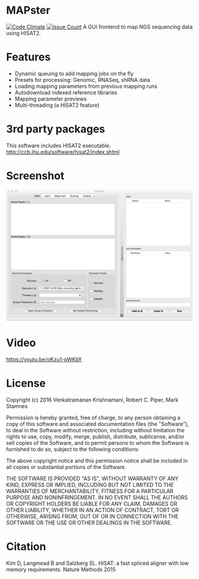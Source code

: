 # MAPster
[![Code Climate](https://codeclimate.com/repos/589033c7604ae30054000d22/badges/e6a1899ff34e09cf3a23/gpa.svg)](https://codeclimate.com/repos/589033c7604ae30054000d22/feed)
[![Issue Count](https://codeclimate.com/repos/589033c7604ae30054000d22/badges/e6a1899ff34e09cf3a23/issue_count.svg)](https://codeclimate.com/repos/589033c7604ae30054000d22/feed)
A GUI frontend to map NGS sequencing data using HISAT2. 

# Features
* Dynamic queuing to add mapping jobs on the fly
* Presets for processing: Genomic, RNASeq, shRNA data
* Loading mapping parameters from previous mapping runs
* Autodownload indexed reference libraries
* Mapping parameter previews
* Multi-threading (a HISAT2 feature)

# 3rd party packages
This software includes HISAT2 executable. http://ccb.jhu.edu/software/hisat2/index.shtml

# Screenshot
![alt tag](https://raw.githubusercontent.com/emptyewer/MAPster/master/screenshot.png)

# Video
https://youtu.be/oKzu1-pWKbY

# License
Copyright (c) 2016 Venkatramanan Krishnamani, Robert C. Piper, Mark Stamnes

Permission is hereby granted, free of charge, to any person obtaining a copy
of this software and associated documentation files (the "Software"), to deal
in the Software without restriction, including without limitation the rights
to use, copy, modify, merge, publish, distribute, sublicense, and/or sell
copies of the Software, and to permit persons to whom the Software is
furnished to do so, subject to the following conditions:

The above copyright notice and this permission notice shall be included in all
copies or substantial portions of the Software.

THE SOFTWARE IS PROVIDED "AS IS", WITHOUT WARRANTY OF ANY KIND, EXPRESS OR
IMPLIED, INCLUDING BUT NOT LIMITED TO THE WARRANTIES OF MERCHANTABILITY,
FITNESS FOR A PARTICULAR PURPOSE AND NONINFRINGEMENT. IN NO EVENT SHALL THE
AUTHORS OR COPYRIGHT HOLDERS BE LIABLE FOR ANY CLAIM, DAMAGES OR OTHER
LIABILITY, WHETHER IN AN ACTION OF CONTRACT, TORT OR OTHERWISE, ARISING FROM,
OUT OF OR IN CONNECTION WITH THE SOFTWARE OR THE USE OR OTHER DEALINGS IN THE
SOFTWARE.

# Citation
Kim D, Langmead B and Salzberg SL. HISAT: a fast spliced aligner with low memory requirements. Nature Methods 2015

